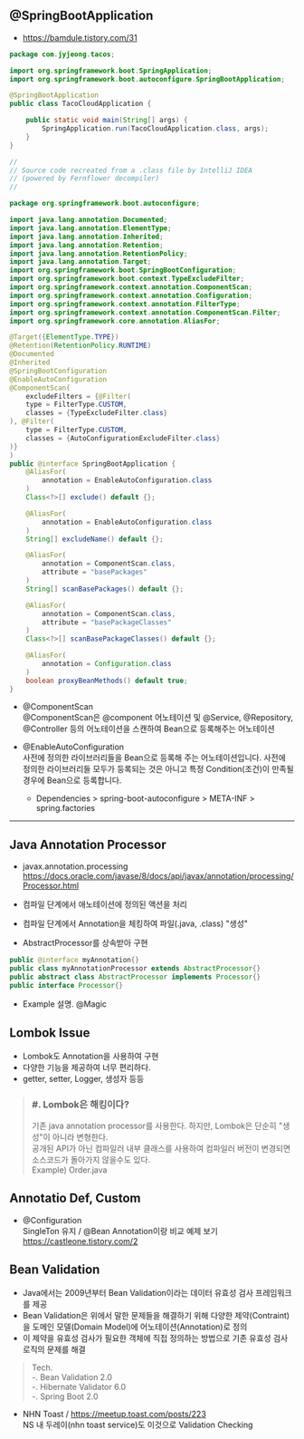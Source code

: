 ## @SpringBootApplication
- https://bamdule.tistory.com/31
```java
package com.jyjeong.tacos;

import org.springframework.boot.SpringApplication;
import org.springframework.boot.autoconfigure.SpringBootApplication;

@SpringBootApplication
public class TacoCloudApplication {

    public static void main(String[] args) {
        SpringApplication.run(TacoCloudApplication.class, args);
    }
}
```
```java
//
// Source code recreated from a .class file by IntelliJ IDEA
// (powered by Fernflower decompiler)
//

package org.springframework.boot.autoconfigure;

import java.lang.annotation.Documented;
import java.lang.annotation.ElementType;
import java.lang.annotation.Inherited;
import java.lang.annotation.Retention;
import java.lang.annotation.RetentionPolicy;
import java.lang.annotation.Target;
import org.springframework.boot.SpringBootConfiguration;
import org.springframework.boot.context.TypeExcludeFilter;
import org.springframework.context.annotation.ComponentScan;
import org.springframework.context.annotation.Configuration;
import org.springframework.context.annotation.FilterType;
import org.springframework.context.annotation.ComponentScan.Filter;
import org.springframework.core.annotation.AliasFor;

@Target({ElementType.TYPE})
@Retention(RetentionPolicy.RUNTIME)
@Documented
@Inherited
@SpringBootConfiguration
@EnableAutoConfiguration
@ComponentScan(
    excludeFilters = {@Filter(
    type = FilterType.CUSTOM,
    classes = {TypeExcludeFilter.class}
), @Filter(
    type = FilterType.CUSTOM,
    classes = {AutoConfigurationExcludeFilter.class}
)}
)
public @interface SpringBootApplication {
    @AliasFor(
        annotation = EnableAutoConfiguration.class
    )
    Class<?>[] exclude() default {};

    @AliasFor(
        annotation = EnableAutoConfiguration.class
    )
    String[] excludeName() default {};

    @AliasFor(
        annotation = ComponentScan.class,
        attribute = "basePackages"
    )
    String[] scanBasePackages() default {};

    @AliasFor(
        annotation = ComponentScan.class,
        attribute = "basePackageClasses"
    )
    Class<?>[] scanBasePackageClasses() default {};

    @AliasFor(
        annotation = Configuration.class
    )
    boolean proxyBeanMethods() default true;
}

```
- @ComponentScan <br>
  @ComponentScan은 @component 어노테이션 및 @Service, @Repository, @Controller 등의 어노테이션을 스캔하여 Bean으로 등록해주는 어노테이션

- @EnableAutoConfiguration <br>
  사전에 정의한 라이브러리들을  Bean으로 등록해 주는 어노테이션입니다. 
  사전에 정의한 라이브러리들 모두가 등록되는 것은 아니고 특정 Condition(조건)이 만족될 경우에 Bean으로 등록합니다.
  - Dependencies > spring-boot-autoconfigure > META-INF > spring.factories
<hr>


## Java Annotation Processor
- javax.annotation.processing <br>
  https://docs.oracle.com/javase/8/docs/api/javax/annotation/processing/Processor.html

- 컴파일 단계에서 애노테이션에 정의된 액션을 처리
- 컴파일 단계에서 Annotation을 체킹하여 파일(.java, .class) "생성"
- AbstractProcessor를 상속받아 구현
```java
public @interface myAnnotation{}
public class myAnnotationProcessor extends AbstractProcessor{}
public abstract class AbstractProcessor implements Processor{}
public interface Processor{}
```
- Example 설명. @Magic

## Lombok Issue
- Lombok도 Annotation을 사용하여 구현
- 다양한 기능을 제공하여 너무 편리하다.
- getter, setter, Logger, 생성자 등등

> ### #. Lombok은 해킹이다? <br>
> 기존 java annotation processor를 사용한다. 하지만, Lombok은 단순히 "생성"이 아니라 변형한다. <br>
> 공개된 API가 아닌 컴파일러 내부 클래스를 사용하여 컴파일러 버전이 변경되면 소스코드가 돌아가지 않을수도 있다. <br>
> Example) Order.java <br>


## Annotatio Def, Custom
- @Configuration <br>
  SingleTon 유지 / @Bean Annotation이랑 비교 예제 보기 <br>
  https://castleone.tistory.com/2

## Bean Validation
- Java에서는 2009년부터 Bean Validation이라는 데이터 유효성 검사 프레임워크를 제공
- Bean Validation은 위에서 말한 문제들을 해결하기 위해 다양한 제약(Contraint)을 도메인 모델(Domain Model)에 어노테이션(Annotation)로 정의
- 이 제약을 유효성 검사가 필요한 객체에 직접 정의하는 방법으로 기존 유효성 검사 로직의 문제를 해결

> Tech. <br>
-. Bean Validation 2.0 <br>
-. Hibernate  Validator 6.0 <br>
-. Spring Boot 2.0 <br>

- NHN Toast / https://meetup.toast.com/posts/223 <br>
  NS 내 두레이(nhn toast service)도 이것으로 Validation Checking

